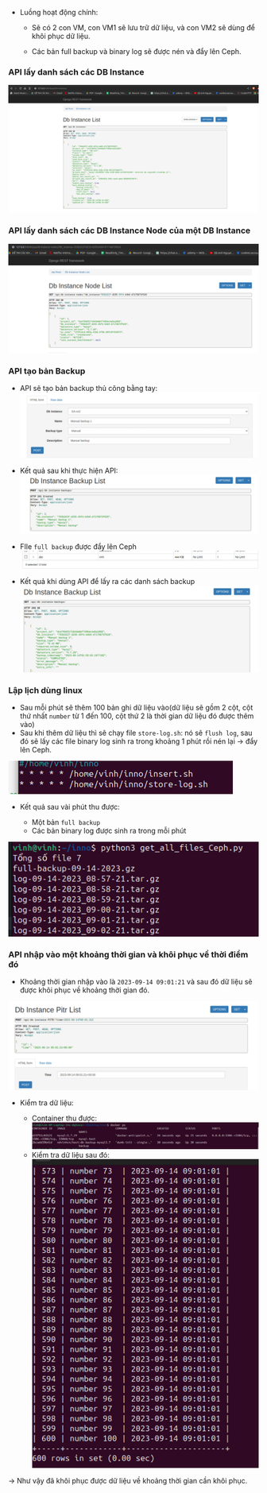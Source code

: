 - Luồng hoạt động chính:

    + Sẽ có 2 con VM, con VM1 sẽ lưu trữ dữ liệu, và con VM2 sẽ dùng để khôi phục dữ liệu. 

    + Các bản full backup và binary log sẽ được nén và đẩy lên Ceph.


### API lấy danh sách các DB Instance
![Alt text](image-1.png)

### API lấy danh sách các DB Instance Node của một DB Instance

![Alt text](image-12.png)

### API tạo bản Backup

- API sẽ tạo bản backup thủ công bằng tay:
![Alt text](image-3.png)

- Kết quả sau khi thực hiện API:
![Alt text](image-4.png)

- FIle `full backup` được đẩy lên Ceph
![Alt text](image-5.png)

- Kết quả khi dùng API để lấy ra các danh sách backup
![Alt text](image-6.png)

### Lập lịch dùng linux
- Sau mỗi phút sẽ thêm 100 bản ghi dữ liệu vào(dữ liệu sẽ gồm 2 cột, cột thứ nhất `number` từ 1 đến 100, cột thứ 2 là thời gian dữ liệu đó được thêm vào)
- Sau khi thêm dữ liệu thì sẽ chạy file `store-log.sh`: nó sẽ `flush log`, sau đó sẽ lấy các file binary log sinh ra trong khoảng 1 phút rồi nén lại -> đẩy lên Ceph.

![Alt text](image-7.png)

- Kết quả sau vài phút thu được:

    + Một bản `full backup`
    + Các bản binary log được sinh ra trong mỗi phút

![Alt text](image-8.png)



### API nhập vào một khoảng thời gian và khôi phục về thời điểm đó 

- Khoảng thời gian nhập vào là `2023-09-14 09:01:21` và sau đó dữ liệu sẽ được khôi phục về khoảng thời gian đó.

![Alt text](image-9.png)

- Kiểm tra dữ liệu:
  
    + Container thu được: 
![Alt text](image-10.png)
    + Kiểm tra dữ liệu sau đó: 
![Alt text](image-11.png)


-> Như vậy đã khôi phục được dữ liệu về khoảng thời gian cần khôi phục.